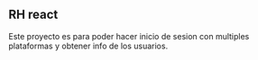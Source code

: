 ## RH react

Este proyecto es para poder hacer inicio de sesion con multiples plataformas y obtener info de los usuarios.